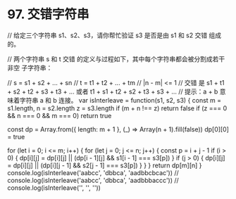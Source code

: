 # 97. 交错字符串

// 给定三个字符串 s1、s2、s3，请你帮忙验证 s3 是否是由 s1 和 s2 交错 组成的。

// 两个字符串 s 和 t 交错 的定义与过程如下，其中每个字符串都会被分割成若干 非空 子字符串：

// s = s1 + s2 + ... + sn
// t = t1 + t2 + ... + tm
// |n - m| <= 1
// 交错 是 s1 + t1 + s2 + t2 + s3 + t3 + ... 或者 t1 + s1 + t2 + s2 + t3 + s3 + ...
// 提示：a + b 意味着字符串 a 和 b 连接。
var isInterleave = function(s1, s2, s3) {
  const m = s1.length,
    n = s2.length
  z = s3.length
  if (m + n !== z) return false
  if (z === 0 && n === 0 && m === 0) return true

  const dp = Array.from({ length: m + 1 }, (_) => Array(n + 1).fill(false))
  dp[0][0] = true

  for (let i = 0; i <= m; i++) {
    for (let j = 0; j <= n; j++) {
      const p = i + j - 1
      if (i > 0) {
        dp[i][j] = dp[i][j] || (dp[i - 1][j] && s1[i - 1] === s3[p])
      }
      if (j > 0) {
        dp[i][j] = dp[i][j] || (dp[i][j - 1] && s2[j - 1] === s3[p])
      }
    }
  }
  return dp[m][n]
}
console.log(isInterleave('aabcc', 'dbbca', 'aadbbcbcac'))
// console.log(isInterleave('aabcc', 'dbbca', 'aadbbbaccc'))
// console.log(isInterleave('', '', ''))
